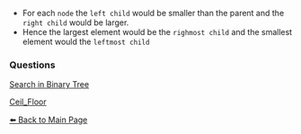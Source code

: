 - For each `node` the `left child` would be smaller than the parent and the `right child` would be larger.
- Hence the largest element would be the `righmost child` and the smallest element would the `leftmost child`


### Questions

[Search in Binary Tree](./BST/Search_in_BST.md)

[Ceil_Floor](./BST/Ceil_Floor.md)




[⬅️ Back to Main Page](../README.md)